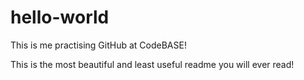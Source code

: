 hello-world
===========

This is me practising GitHub at CodeBASE!


This is the most beautiful and least useful readme you will ever read!

